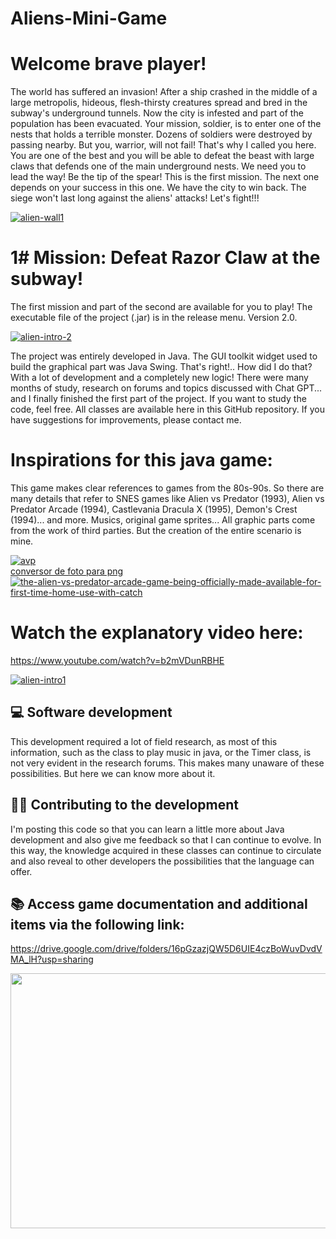 # Aliens-Mini-Game
# Welcome brave player!
The world has suffered an invasion! After a ship crashed in the middle of a large metropolis, hideous, flesh-thirsty creatures spread and bred in the subway's underground tunnels. Now the city is infested and part of the population has been evacuated.
Your mission, soldier, is to enter one of the nests that holds a terrible monster. Dozens of soldiers were destroyed by passing nearby. But you, warrior, will not fail! That's why I called you here. You are one of the best and you will be able to defeat the beast with large claws that defends one of the main underground nests.
We need you to lead the way! Be the tip of the spear!
This is the first mission. The next one depends on your success in this one. We have the city to win back. The siege won't last long against the aliens' attacks! Let's fight!!!

<a href="https://imgbb.com/"><img src="https://i.ibb.co/mqHXf2M/alien-wall1.gif" alt="alien-wall1" border="0"></a>

# 1# Mission: Defeat Razor Claw at the subway!
The first mission and part of the second are available for you to play! The executable file of the project (.jar) is in the release menu. Version 2.0.

<a href="https://imgbb.com/"><img src="https://i.ibb.co/Vm6cVsC/alien-intro-2.gif" alt="alien-intro-2" border="0"></a>

The project was entirely developed in Java. The GUI toolkit widget used to build the graphical part was Java Swing. That's right!.. How did I do that? With a lot of development and a completely new logic! There were many months of study, research on forums and topics discussed with Chat GPT... and I finally finished the first part of the project. If you want to study the code, feel free. All classes are available here in this GitHub repository. If you have suggestions for improvements, please contact me.

# Inspirations for this java game:
This game makes clear references to games from the 80s-90s. So there are many details that refer to SNES games like Alien vs Predator (1993), Alien vs Predator Arcade (1994), Castlevania Dracula X (1995), Demon's Crest (1994)... and more. Musics, original game sprites... All graphic parts come from the work of third parties. But the creation of the entire scenario is mine.

<a href="https://ibb.co/mh7XsGt"><img src="https://i.ibb.co/5sVnD6v/avp.jpg" alt="avp" border="0"></a><br /><a target='_blank' href='https://pt-br.imgbb.com/'>conversor de foto para png</a><br />
<a href="https://ibb.co/8Nx8vxP"><img src="https://i.ibb.co/zQ2f92P/the-alien-vs-predator-arcade-game-being-officially-made-available-for-first-time-home-use-with-catch.webp" alt="the-alien-vs-predator-arcade-game-being-officially-made-available-for-first-time-home-use-with-catch" border="0"></a>




# Watch the explanatory video here:
https://www.youtube.com/watch?v=b2mVDunRBHE

<a href="https://imgbb.com/"><img src="https://i.ibb.co/Y3YfX2n/alien-intro1.gif" alt="alien-intro1" border="0"></a>

## 💻 Software development
This development required a lot of field research, as most of this information, such as the class to play music in java, or the Timer class, is not very evident in the research forums. This makes many unaware of these possibilities. But here we can know more about it.
## 👨‍🎓 Contributing to the development
I'm posting this code so that you can learn a little more about Java development and also give me feedback so that I can continue to evolve. In this way, the knowledge acquired in these classes can continue to circulate and also reveal to other developers the possibilities that the language can offer.
## 📚 Access game documentation and additional items via the following link:
https://drive.google.com/drive/folders/16pGzazjQW5D6UIE4czBoWuvDvdVMA_lH?usp=sharing

<img src="https://i.ibb.co/d24wVLR/avspsmasherwalkleft.gif" width="658" height="408"/>
